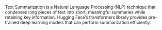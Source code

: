Text Summarization is a Natural Language Processing (NLP) technique that condenses 
long pieces of text into short, meaningful summaries while retaining key information.
Hugging Face’s transformers library provides pre-trained deep learning models that can perform summarization efficiently.
